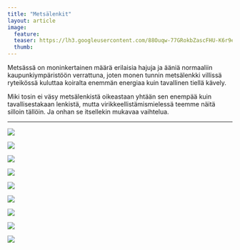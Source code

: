 ```yaml
---
title: "Metsälenkit"
layout: article
image:
  feature:
  teaser: https://lh3.googleusercontent.com/88Ouqw-77GRokbZascFHU-K6r9ezvj_DtpNzq1QyTCU=w245
  thumb:
---
```


Metsässä on moninkertainen määrä erilaisia hajuja ja ääniä normaaliin kaupunkiympäristöön verrattuna, joten monen tunnin metsälenkki villissä ryteikössä kuluttaa koiralta enemmän energiaa kuin tavallinen tiellä kävely.

Miki tosin ei väsy metsälenkistä oikeastaan yhtään sen enempää kuin tavallisestakaan lenkistä, mutta virikkeellistämismielessä teemme näitä silloin tällöin. Ja onhan se itsellekin mukavaa vaihtelua.

---

![](https://lh3.googleusercontent.com/OTfv-FcDek8rVaJG9SigWqyWUZtcDkMg3S4zqPDWjBk=w800)

![](https://lh3.googleusercontent.com/F-_Lr7Qd2EPjCi9FoMzxMZxcgJi8PXas1EE4hCQCs6Y=w800)

![](https://lh3.googleusercontent.com/aRkABvnBt7yDPXFntM1R1v6M6W93Q7LeVovvsq4cGr0=w800)

![](https://lh3.googleusercontent.com/V7UONFNWpA2xBtYAeMzOwWKAlyCP6tZHfeJGX5LBYaw=w800)

![](https://lh3.googleusercontent.com/q5_ut8RRlums0nVtywCJ8vnwmt1CvTw3NM0QqqvZmVs=w800)

![](https://lh3.googleusercontent.com/B2wyPaxXeTyPnYVFmV23KHppjFWsQhLVXQNC3Pxdf5Q=w800)

![](https://lh3.googleusercontent.com/JMU23D61B6xQbiqgcEmw1Eq6xkgHwAi09cAeYqkUcC8=w800)

![](https://lh3.googleusercontent.com/mIS2k48RAZPYHpmuZM3KFFgi2qqNv_jCFxShl-CXCE0=w800)

![](https://lh3.googleusercontent.com/pzarSB39Ky7xHeRTPh7mcJ1m2PWSyJFlBJCtwfAt5M4=w800)

